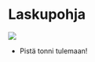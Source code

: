 # Laskupohja

![](https://openclipart.org/image/400px/svg_to_png/203556/long-bill.png)

* Pistä tonni tulemaan!